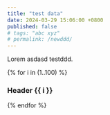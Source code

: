 ```yaml
---
title: "test data"
date: 2024-03-29 15:06:00 +0800
published: false
# tags: "abc xyz"
# permalink: /newddd/
---
```


Lorem asdasd testddd.

{% for i in (1..100) %}

### Header {{ i }}

{% endfor %}
